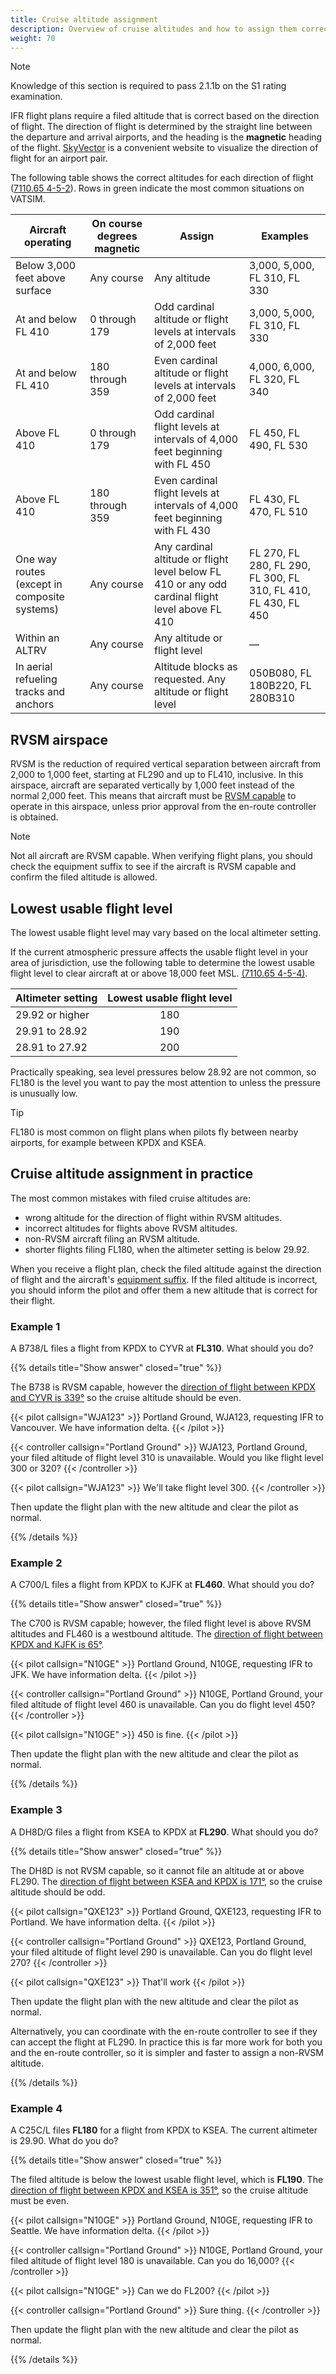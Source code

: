 ```yaml
---
title: Cruise altitude assignment
description: Overview of cruise altitudes and how to assign them correctly to aircraft.
weight: 70
---
```


> [!NOTE]
> Knowledge of this section is required to pass 2.1.1b on the S1 rating examination.

IFR flight plans require a filed altitude that is correct based on the direction of flight. The direction of flight is determined by the straight line between the departure and arrival airports, and the heading is the **magnetic** heading of the flight. [SkyVector](https://www.skyvector.com/) is a convenient website to visualize the direction of flight for an airport pair.

The following table shows the correct altitudes for each direction of flight ([7110.65 4-5-2](https://www.faa.gov/air_traffic/publications/atpubs/atc_html/chap4_section_5.html#N6M50JACK)). Rows in green indicate the most common situations on VATSIM.

<!-- Markdown tables don't support coloured rows, so use raw HTML to get a good looking table. -->
<!-- markdownlint-disable MD033 -->

<table>
  <thead>
    <tr>
      <th>Aircraft operating</th>
      <th>On course degrees magnetic</th>
      <th>Assign</th>
      <th>Examples</th>
    </tr>
  </thead>
  <tbody>
    <tr>
      <td>Below 3,000 feet above surface</td>
      <td>Any course</td>
      <td>Any altitude</td>
      <td>3,000, 5,000, FL 310, FL 330</td>
    </tr>
    <tr class="vatsim-supported">
      <td>At and below FL 410</td>
      <td>0 through 179</td>
      <td>Odd cardinal altitude or flight levels at intervals of 2,000 feet</td>
      <td>3,000, 5,000, FL 310, FL 330</td>
    </tr>
    <tr class="vatsim-supported">
      <td>At and below FL 410</td>
      <td>180 through 359</td>
      <td>Even cardinal altitude or flight levels at intervals of 2,000 feet</td>
      <td>4,000, 6,000, FL 320, FL 340</td>
    </tr>
    <tr class="vatsim-supported">
      <td>Above FL 410</td>
      <td>0 through 179</td>
      <td>Odd cardinal flight levels at intervals of 4,000 feet beginning with FL 450</td>
      <td>FL 450, FL 490, FL 530</td>
    </tr>
    <tr class="vatsim-supported">
      <td>Above FL 410</td>
      <td>180 through 359</td>
      <td>Even cardinal flight levels at intervals of 4,000 feet beginning with FL 430</td>
      <td>FL 430, FL 470, FL 510</td>
    </tr>
    <tr>
      <td>One way routes (except in composite systems)</td>
      <td>Any course</td>
      <td>Any cardinal altitude or flight level below FL 410 or any odd cardinal flight level above FL 410</td>
      <td>FL 270, FL 280, FL 290, FL 300, FL 310, FL 410, FL 430, FL 450</td>
    </tr>
    <tr>
      <td>Within an ALTRV</td>
      <td>Any course</td>
      <td>Any altitude or flight level</td>
      <td>—</td>
    </tr>
    <tr>
      <td>In aerial refueling tracks and anchors</td>
      <td>Any course</td>
      <td>Altitude blocks as requested. Any altitude or flight level</td>
      <td>050B080, FL 180B220, FL 280B310</td>
    </tr>
  </tbody>
</table>

<!-- markdownlint-enable MD033 -->

## RVSM airspace

RVSM is the reduction of required vertical separation between aircraft from 2,000 to 1,000 feet, starting at FL290 and up to FL410, inclusive. In this airspace, aircraft are separated vertically by 1,000 feet instead of the normal 2,000 feet. This means that aircraft must be [RVSM capable](/developing-s1/equipment-suffixes/) to operate in this airspace, unless prior approval from the en-route controller is obtained.

> [!NOTE]
> Not all aircraft are RVSM capable. When verifying flight plans, you should check the equipment suffix to see if the aircraft is RVSM capable and confirm the filed altitude is allowed.

## Lowest usable flight level

The lowest usable flight level may vary based on the local altimeter setting.

If the current atmospheric pressure affects the usable flight level in your area of jurisdiction, use the following table to determine the lowest usable flight level to clear aircraft at or above 18,000 feet MSL. [(7110.65 4-5-4)](https://www.faa.gov/air_traffic/publications/atpubs/atc_html/chap4_section_5.html#$paragraph4-5-4).

| Altimeter setting | Lowest usable flight level |
| ----------------- | :------------------------: |
| 29.92 or higher   |            180             |
| 29.91 to 28.92    |            190             |
| 28.91 to 27.92    |            200             |

Practically speaking, sea level pressures below 28.92 are not common, so FL180 is the level you want to pay the most attention to unless the pressure is unusually low.

> [!TIP]
> FL180 is most common on flight plans when pilots fly between nearby airports, for example between KPDX and KSEA.

## Cruise altitude assignment in practice

The most common mistakes with filed cruise altitudes are:

- wrong altitude for the direction of flight within RVSM altitudes.
- incorrect altitudes for flights above RVSM altitudes.
- non-RVSM aircraft filing an RVSM altitude.
- shorter flights filing FL180, when the altimeter setting is below 29.92.

When you receive a flight plan, check the filed altitude against the direction of flight and the aircraft's [equipment suffix](/developing-s1/equipment-suffixes/). If the filed altitude is incorrect, you should inform the pilot and offer them a new altitude that is correct for their flight.

### Example 1

A B738/L files a flight from KPDX to CYVR at **FL310**. What should you do?

{{% details title="Show answer" closed="true" %}}

The B738 is RVSM capable, however the [direction of flight between KPDX and CYVR is 339°](https://skyvector.com/?fpl=KPDX%20CYVR) so the cruise altitude should be even.

{{< pilot callsign="WJA123" >}}
Portland Ground, WJA123, requesting IFR to Vancouver. We have information delta.
{{< /pilot >}}

{{< controller callsign="Portland Ground" >}}
WJA123, Portland Ground, your filed altitude of flight level 310 is unavailable. Would you like flight level 300 or 320?
{{< /controller >}}

{{< pilot callsign="WJA123" >}}
We'll take flight level 300.
{{< /controller >}}

Then update the flight plan with the new altitude and clear the pilot as normal.

{{% /details %}}

### Example 2

A C700/L files a flight from KPDX to KJFK at **FL460**. What should you do?

{{% details title="Show answer" closed="true" %}}

The C700 is RVSM capable; however, the filed flight level is above RVSM altitudes and FL460 is a westbound altitude. The [direction of flight between KPDX and KJFK is 65°](https://skyvector.com/?fpl=KPDX%20KJFK).

{{< pilot callsign="N10GE" >}}
Portland Ground, N10GE, requesting IFR to JFK. We have information delta.
{{< /pilot >}}

{{< controller callsign="Portland Ground" >}}
N10GE, Portland Ground, your filed altitude of flight level 460 is unavailable. Can you do flight level 450?
{{< /controller >}}

{{< pilot callsign="N10GE" >}}
450 is fine.
{{< /pilot >}}

Then update the flight plan with the new altitude and clear the pilot as normal.

{{% /details %}}

### Example 3

A DH8D/G files a flight from KSEA to KPDX at **FL290**. What should you do?

{{% details title="Show answer" closed="true" %}}

The DH8D is not RVSM capable, so it cannot file an altitude at or above FL290. The [direction of flight between KSEA and KPDX is 171°](https://skyvector.com/?fpl=KSEA%20KPDX), so the cruise altitude should be odd.

{{< pilot callsign="QXE123" >}}
Portland Ground, QXE123, requesting IFR to Portland. We have information delta.
{{< /pilot >}}

{{< controller callsign="Portland Ground" >}}
QXE123, Portland Ground, your filed altitude of flight level 290 is unavailable. Can you do flight level 270?
{{< /controller >}}

{{< pilot callsign="QXE123" >}}
That'll work
{{< /pilot >}}

Then update the flight plan with the new altitude and clear the pilot as normal.

Alternatively, you can coordinate with the en-route controller to see if they can accept the flight at FL290. In practice this is far more work for both you and the en-route controller, so it is simpler and faster to assign a non-RVSM altitude.

{{% /details %}}

### Example 4

A C25C/L files **FL180** for a flight from KPDX to KSEA. The current altimeter is 29.90. What do you do?

{{% details title="Show answer" closed="true" %}}

The filed altitude is below the lowest usable flight level, which is **FL190**. The [direction of flight between KPDX and KSEA is 351°](https://skyvector.com/?fpl=KSEA%20KPDX), so the cruise altitude must be even.

{{< pilot callsign="N10GE" >}}
Portland Ground, N10GE, requesting IFR to Seattle. We have information delta.
{{< /pilot >}}

{{< controller callsign="Portland Ground" >}}
N10GE, Portland Ground, your filed altitude of flight level 180 is unavailable. Can you do 16,000?
{{< /controller >}}

{{< pilot callsign="N10GE" >}}
Can we do FL200?
{{< /pilot >}}

{{< controller callsign="Portland Ground" >}}
Sure thing.
{{< /controller >}}

Then update the flight plan with the new altitude and clear the pilot as normal.

{{% /details %}}
